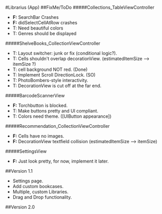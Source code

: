 #Librarius (App)
##FixMe/ToDo
#####Collections_TableViewController
* **F:** SearchBar Crashes
* **F:** didSelectCellAtRow crashes
* T: Need beautiful colors
* T: Genres should be displayed


#####ShelveBooks_CollectionViewController
* T: Layout switcher: junk or fix (conditional logic?).
* T: Cells shouldn't overlap decorationView. (estimatedItemSize --> itemSize ?)
* T: cell background NOT red. (Done)
* T: Implement Scroll DirectionLock. (SO)
* T: PhotoBombers-style interactivity.
* T: DecorationView is cut off at the far end.

#####BarcodeScannerView
* **F:** Torchbutton is blocked.
* T: Make buttons pretty and UI compliant.
* T: Colors need theme. ([UIButton appearance])

#####Recommendation_CollectionViewController
* **F:** Cells have no images.
* **F:** DecorationView textfield collision (estimatedItemSize --> itemSize)

#####SettingsView
* **F:** Just look pretty, for now, implement it later.

##Version 1.1
* Settings page.
* Add custom bookcases.
* Multiple, custom Libraries.
* Drag and Drop functionality.


##Version 2.0
